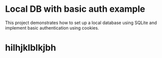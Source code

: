 # Local DB with basic auth example

This project demonstrates how to set up a local database using SQLite and implement basic authentication using cookies.
# hilhjklblkjbh
